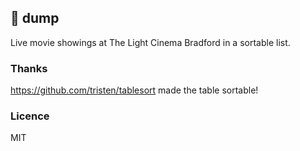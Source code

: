 ## 💩 dump

Live movie showings at The Light Cinema Bradford in a sortable list.

### Thanks

https://github.com/tristen/tablesort made the table sortable!

### Licence

MIT
